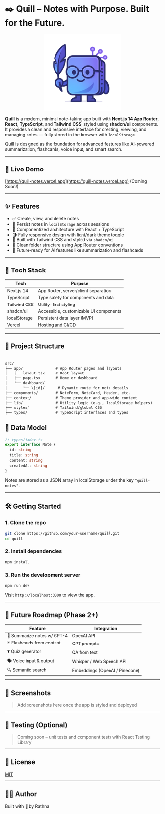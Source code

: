 # ✒️ Quill – Notes with Purpose. Built for the Future.

<div align="center">
    <img src="./public/quill_logo_default.png/" alt="Quill Logo" width="250" height="250" />
</div>

**Quill** is a modern, minimal note-taking app built with **Next.js 14 App Router**, **React**, **TypeScript**, and **Tailwind CSS**, styled using **shadcn/ui** components. It provides a clean and responsive interface for creating, viewing, and managing notes — fully stored in the browser with `localStorage`.

Quill is designed as the foundation for advanced features like AI-powered summarization, flashcards, voice input, and smart search.

---

## 🚀 Live Demo

[https://quill-notes.vercel.app](https://quill-notes.vercel.app) (Coming Soon!)

---

## ✨ Features

- ✅ Create, view, and delete notes
- 🔁 Persist notes in `localStorage` across sessions
- 🧩 Componentized architecture with React + TypeScript
- 🌗 Fully responsive design with light/dark theme toggle
- 💨 Built with Tailwind CSS and styled via `shadcn/ui`
- 📄 Clean folder structure using App Router conventions
- 🧠 Future-ready for AI features like summarization and flashcards

---

## 🧠 Tech Stack

| Tech         | Purpose                                |
|--------------|----------------------------------------|
| Next.js 14   | App Router, server/client separation   |
| TypeScript   | Type safety for components and data    |
| Tailwind CSS | Utility-first styling                  |
| shadcn/ui    | Accessible, customizable UI components |
| localStorage | Persistent data layer (MVP)            |
| Vercel       | Hosting and CI/CD                      |

---

## 📂 Project Structure

```

src/
├── app/               # App Router pages and layouts
│   ├── layout.tsx     # Root layout
│   ├── page.tsx       # Home or dashboard
│   └── dashboard/
│       └── \[id]/      # Dynamic route for note details
├── components/        # NoteForm, NoteCard, Header, etc.
├── context/           # Theme provider and app-wide context
├── lib/               # Utility logic (e.g., localStorage helpers)
├── styles/            # Tailwind/global CSS
├── types/             # TypeScript interfaces and types

```

## 📝 Data Model

```ts
// types/index.ts
export interface Note {
  id: string
  title: string
  content: string
  createdAt: string
}
````

Notes are stored as a JSON array in localStorage under the key `"quill-notes"`.

---

## 🛠️ Getting Started

### 1. Clone the repo

```bash
git clone https://github.com/your-username/quill.git
cd quill
```

### 2. Install dependencies

```bash
npm install
```

### 3. Run the development server

```bash
npm run dev
```

Visit `http://localhost:3000` to view the app.

---

## 🔮 Future Roadmap (Phase 2+)

| Feature                     | Integration                    |
| --------------------------- | ------------------------------ |
| 🧠 Summarize notes w/ GPT-4 | OpenAI API                     |
| 🃏 Flashcards from content  | GPT prompts                    |
| ❓ Quiz generator            | QA from text                   |
| 🗣️ Voice input & output    | Whisper / Web Speech API       |
| 🔍 Semantic search          | Embeddings (OpenAI / Pinecone) |

---

## 📸 Screenshots

> Add screenshots here once the app is styled and deployed

---

## 🧪 Testing (Optional)

> Coming soon – unit tests and component tests with React Testing Library

---

## 🧾 License

[MIT](LICENSE)

---

## 🧑‍💻 Author

Built with 💙 by Rathna
